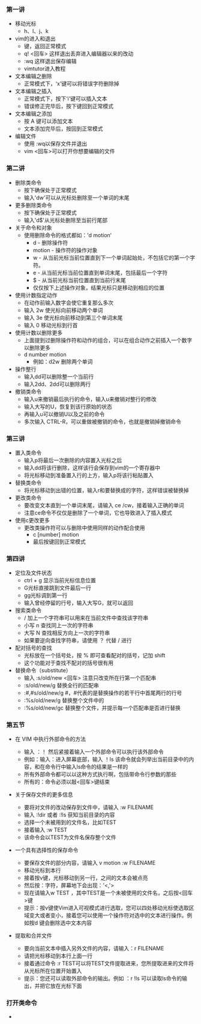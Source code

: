 ### 第一讲

* 移动光标
  *  h、l、j、k
* vim的进入和退出
  * <ESC>键，返回正常模式
  * q! <回车> 这样退出丢弃进入编辑器以来的改动
  * :wq 这样退出保存编辑
  * vimtutor进入教程
* 文本编辑之删除
  * 正常模式下，‘x'键可以将错误字符删除掉
* 文本编辑之插入
  * 正常模式下，按下‘i'键可以插入文本
  * 错误修正完毕后，按下<ESC>键回到正常模式
* 文本编辑之添加
  * 按 A 键可以添加文本
  * 文本添加完毕后，按<ESC>回到正常模式
* 编辑文件
  * 使用 :wq以保存文件并退出
  * vim <file> <回车>可以打开你想要编辑的文件

### 第二讲

* 删除类命令
  * 按下<ESC>确保处于正常模式
  * 输入'dw'可以从光标处删除至一个单词的末尾
* 更多删除类命令
  * 按下<ESC>确保处于正常模式
  * 输入'd$'从光标处删除至当前行尾部
* 关于命令和对象
  * 使用删除命令的格式都如：’d motion‘
    * d - 删除操作符
    * motion - 操作符的操作对象
    * w - 从当前光标当前位置直到下一个单词起始处，不包括它的第一个字符。
    * e - 从当前光标当前位置直到单词末尾，包括最后一个字符
    * $ - 从当前光标当前位置直到当前行末尾
    * 仅仅按下上述操作对象，结果光标只是移动到相应的位置
* 使用计数指定动作
  * 在动作前输入数字会使它重复那么多次
  * 输入 2w 使光标向前移动两个单词
  * 输入 3e 使光标向前移动到第三个单词末尾
  * 输入 0 移动光标到行首
* 使用计数以删除更多
  * 上面提到过删除操作符和动作的组合，可以在组合动作之前插入一个数字以删除更多
  * d number motion
    * 例如：d2w 删除两个单词
* 操作整行
  * 输入dd可以删除整一个当前行
  * 输入2dd、2dd可以删除两行
* 撤销类命令
  * 输入u来撤销最后执行的命令，输入u来撤销对整行的修改
  * 输入大写的U，恢复到该行原始的状态
  * 再输入u可以撤销U以及之前的命令
  * 多次输入 CTRL-R，可以重做被撤销的命令，也就是撤销掉撤销命令

### 第三讲

* 置入类命令
  * 输入p将最后一次删除的内容置入光标之后
  * 输入dd将该行删除，这样该行会保存到vim的一个寄存器中
  * 将光标移动到准备置入行的上方，输入p将该行粘贴置入
* 替换类命令
  * 将光标移动到出错的位置，输入r和要替换成的字符，这样错误被替换掉
* 更改类命令
  * 要改变文本直到一个单词末尾，请输入 ce /cw，接着输入正确的单词
  * 注意ce命令不仅仅是删除了一个单词，它也导致进入了插入模式
* 使用c更改更多
  * 更改类操作符可以与删除中使用同样的动作配合使用
    * c [number] motion
    * 最后按<ESC>键回到正常模式

### 第四讲

* 定位及文件状态
  * ctrl + g 显示当前光标信息位置
  * G光标直接跳到文件最后一行
  * gg光标调到第一行
  * 输入曾经停留的行号，输入大写G，就可以返回
* 搜索类命令
  * / 加上一个字符串可以用来在当前文件中查找该字符串
  * 小写 n 查找同上一次的字符串
  * 大写 N 查找相反方向上一次的字符串
  * 如果要逆向查找字符串，请使用 ？ 代替 / 进行
* 配对括号的查找
  * 光标放在一个括号处，按 %  即可查看配对的括号，记加 shift
  * 这个功能对于查找不配对的括号很有用
* 替换命令（substitute）
  * 输入  :s/old/new <回车> 注意只改变所在行第一个匹配串
  * :s/old/new/g 替换全行的匹配串
  * :#,#s/old/new/g #，#代表的是替换操作的若干行中首尾两行的行号
  * :%s/old/new/g 替换整个文件中的
  * :%s/old/new/gc 替换整个文件，并提示每一个匹配串是否进行替换

### 第五节

* 在 VIM 中执行外部命令的方法
  * 输入 ：！ 然后紧接着输入一个外部命令可以执行该外部命令
  * 例如：输入：进入屏幕底部，输入 ！ls 该命令就会列举出当前目录中的内容，和在命令行中输入ls命令的结果是一样的
  * 所有外部命令都可以以这种方式执行啊，包括带命令行参数的那些
  * 所有的：命令必须以敲<回车>键结束

* 关于保存文件的更多信息
  * 要将对文件的改动保存到文件中，请输入 :w FILENAME 
  * 输入 :!dir 或者 :!ls 获知当前目录的内容
  * 选择一个未被用到的文件名，比如TEST
  * 接着输入 :w TEST
  * 该命令会以TEST为文件名保存整个文件
* 一个具有选择性的保存命令
  * 要保存文件的部分内容，请输入 v motion :w FILENAME 
  * 移动光标到本行
  * 接着按v键，光标移动到另一行，之间的文本会被点亮
  * 然后按：字符，屏幕地下会出现：'<,'>
  * 现在请输入w TEST ，其中TEST是一个未被使用的文件名，之后按<回车>键
  * 提示：按v键使Vim进入可视模式进行选取，您可以四处移动光标使选取区域变大或者变小，接着您可以使用一个操作符对选中的文本进行操作。例如按d 键会删除选中文本内容
* 提取和合并文件
  * 要向当前文本中插入另外文件的内容，请输入：r FILENAME
  * 请把光标移动到本行上面一行
  * 接着通过命令 :r TEST可以将TEST文件提取进来，您所提取进来的文件将从光标所在位置开始置入
  * 提示：您还可以读取外部命令的输出。例如 ：r !ls 可以读取ls命令的输出，并把它放在光标下面

### 打开类命令

* 